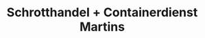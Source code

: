 ---
title: "Schrotthandel + Containerdienst Martins"
url: /luebz/schrotthandel-containerdienst-martins/
shop: Mieten
---